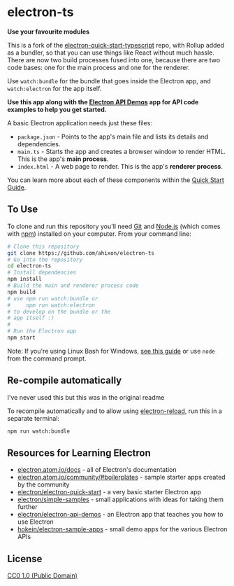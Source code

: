 # electron-ts

**Use your favourite modules**

This is a fork of the [electron-quick-start-typescript](https://github.com/electron/electron-quick-start-typescript) repo, with Rollup added as a bundler, so that you can use things like React without much hassle. There are now two build processes fused into one, because there are two code bases: one for the main process and one for the renderer.

Use `watch:bundle` for the bundle that goes inside the Electron app, and `watch:electron` for the app itself.

**Use this app along with the [Electron API Demos](http://electron.atom.io/#get-started) app for API code examples to help you get started.**

A basic Electron application needs just these files:

- `package.json` - Points to the app's main file and lists its details and dependencies.
- `main.ts` - Starts the app and creates a browser window to render HTML. This is the app's **main process**.
- `index.html` - A web page to render. This is the app's **renderer process**.

You can learn more about each of these components within the [Quick Start Guide](http://electron.atom.io/docs/tutorial/quick-start).

## To Use

To clone and run this repository you'll need [Git](https://git-scm.com) and [Node.js](https://nodejs.org/en/download/) (which comes with [npm](http://npmjs.com)) installed on your computer. From your command line:

```bash
# Clone this repository
git clone https://github.com/ahixon/electron-ts
# Go into the repository
cd electron-ts
# Install dependencies
npm install
# Build the main and renderer process code
npm build
# use npm run watch:bundle or
#     npm run watch:electron
# to develop on the bundle or the 
# app itself :)
#
# Run the Electron app
npm start
```

Note: If you're using Linux Bash for Windows, [see this guide](https://www.howtogeek.com/261575/how-to-run-graphical-linux-desktop-applications-from-windows-10s-bash-shell/) or use `node` from the command prompt.

## Re-compile automatically

I've never used this but this was in the original readme

To recompile automatically and to allow using [electron-reload](https://github.com/yan-foto/electron-reload), run this in a separate terminal:

```bash
npm run watch:bundle
```

## Resources for Learning Electron

- [electron.atom.io/docs](http://electron.atom.io/docs) - all of Electron's documentation
- [electron.atom.io/community/#boilerplates](http://electron.atom.io/community/#boilerplates) - sample starter apps created by the community
- [electron/electron-quick-start](https://github.com/electron/electron-quick-start) - a very basic starter Electron app
- [electron/simple-samples](https://github.com/electron/simple-samples) - small applications with ideas for taking them further
- [electron/electron-api-demos](https://github.com/electron/electron-api-demos) - an Electron app that teaches you how to use Electron
- [hokein/electron-sample-apps](https://github.com/hokein/electron-sample-apps) - small demo apps for the various Electron APIs

## License

[CC0 1.0 (Public Domain)](LICENSE.md)
